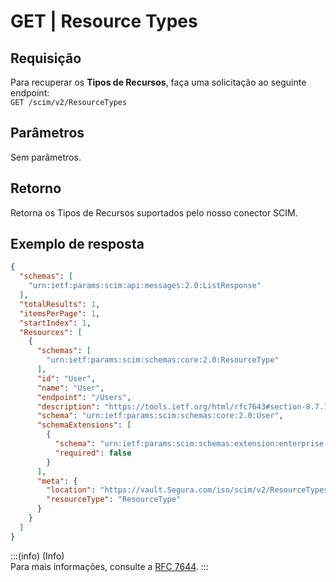 # GET | Resource Types

## **Requisição**

Para recuperar os **Tipos de Recursos**, faça uma solicitação ao seguinte endpoint:  
`GET /scim/v2/ResourceTypes`

## **Parâmetros**

Sem parâmetros.

## **Retorno**

Retorna os Tipos de Recursos suportados pelo nosso conector SCIM.

## **Exemplo de resposta**

```json
{
  "schemas": [
    "urn:ietf:params:scim:api:messages:2.0:ListResponse"
  ],
  "totalResults": 1,
  "itemsPerPage": 1,
  "startIndex": 1,
  "Resources": [
    {
      "schemas": [
        "urn:ietf:params:scim:schemas:core:2.0:ResourceType"
      ],
      "id": "User",
      "name": "User",
      "endpoint": "/Users",
      "description": "https://tools.ietf.org/html/rfc7643#section-8.7.1",
      "schema": "urn:ietf:params:scim:schemas:core:2.0:User",
      "schemaExtensions": [
        {
          "schema": "urn:ietf:params:scim:schemas:extension:enterprise:2.0:User",
          "required": false
        }
      ],
      "meta": {
        "location": "https://vault.Segura.com/iso/scim/v2/ResourceTypes/User",
        "resourceType": "ResourceType"
      }
    }
  ]
}
```

:::(info) (Info)  
Para mais informações, consulte a [RFC 7644](https://datatracker.ietf.org/doc/html/rfc7644#section-4).
:::